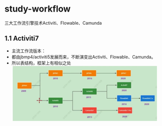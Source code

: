 # study-workflow
三大工作流引擎技术Activiti、Flowable、Camunda

## 1.1 Activiti7
- 主流工作流版本：
- 都由jbmp4/activiti5发展而来，不断演变出Activiti、Flowable、Camunda。  
- 所以表结构，框架上有相似之处
![img.png](src/main/resources/note-Images/activiti7-1.1-01.png)
